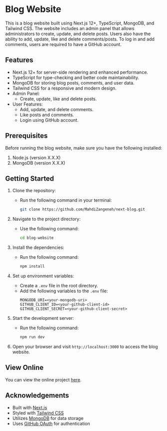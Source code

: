 # Blog Website

This is a blog website built using Next.js 12+, TypeScript, MongoDB, and Tailwind CSS. The website includes an admin panel that allows administrators to create, update, and delete posts. Users also have the ability to add, update, like and delete comments/posts. To log in and add comments, users are required to have a GitHub account.

## Features

- Next.js 12+ for server-side rendering and enhanced performance.
- TypeScript for type-checking and better code maintainability.
- MongoDB for storing blog posts, comments, and user data.
- Tailwind CSS for a responsive and modern design.
- Admin Panel:
  - Create, update, like and delete posts.
- User Features:
  - Add, update, and delete comments.
  - Like posts and comments.
  - Login using GitHub account.

## Prerequisites

Before running the blog website, make sure you have the following installed:

1. Node.js (version X.X.X)
2. MongoDB (version X.X.X)

## Getting Started

1. Clone the repository:

   - Run the following command in your terminal:
     ```bash
     git clone https://github.com/MahdiZangeneh/next-blog.git
     ```

2. Navigate to the project directory:

   - Use the following command:
     ```bash
     cd blog-website
     ```

3. Install the dependencies:

   - Run the following command:
     ```bash
     npm install
     ```

4. Set up environment variables:

   - Create a `.env` file in the root directory.
   - Add the following variables to the `.env` file:
     ```plaintext
     MONGODB_URI=<your-mongodb-uri>
     GITHUB_CLIENT_ID=<your-github-client-id>
     GITHUB_CLIENT_SECRET=<your-github-client-secret>
     ```

5. Start the development server:

   - Run the following command:
     ```bash
     npm run dev
     ```

6. Open your browser and visit `http://localhost:3000` to access the blog website.

## View Online

You can view the online project [here](https://next-blog-mu-mauve.vercel.app/).

## Acknowledgements

- Built with [Next.js](https://nextjs.org)
- Styled with [Tailwind CSS](https://tailwindcss.com)
- Utilizes [MongoDB](https://www.mongodb.com) for data storage
- Uses [GitHub OAuth](https://docs.github.com/en/developers/apps/building-oauth-apps) for authentication
